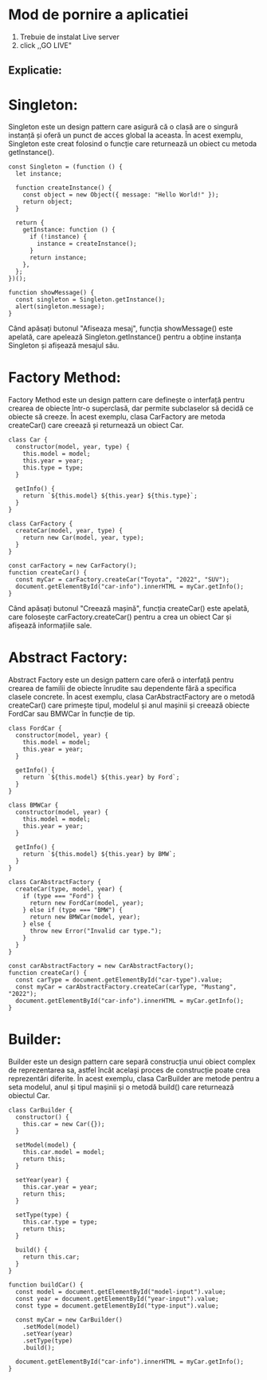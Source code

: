 # Mod de pornire a aplicatiei
1. Trebuie de instalat Live server
2. click ,,GO LIVE"

## Explicatie:
# Singleton:
Singleton este un design pattern care asigură că o clasă are o singură instanță și oferă un punct de acces global la aceasta. În acest exemplu, Singleton este creat folosind o funcție care returnează un obiect cu metoda getInstance().
```
const Singleton = (function () {
  let instance;

  function createInstance() {
    const object = new Object({ message: "Hello World!" });
    return object;
  }

  return {
    getInstance: function () {
      if (!instance) {
        instance = createInstance();
      }
      return instance;
    },
  };
})();

function showMessage() {
  const singleton = Singleton.getInstance();
  alert(singleton.message);
}
```
Când apăsați butonul "Afiseaza mesaj", funcția showMessage() este apelată, care apelează Singleton.getInstance() pentru a obține instanța Singleton și afișează mesajul său.

# Factory Method:
Factory Method este un design pattern care definește o interfață pentru crearea de obiecte într-o superclasă, dar permite subclaselor să decidă ce obiecte să creeze. În acest exemplu, clasa CarFactory are metoda createCar() care creează și returnează un obiect Car.
```
class Car {
  constructor(model, year, type) {
    this.model = model;
    this.year = year;
    this.type = type;
  }

  getInfo() {
    return `${this.model} ${this.year} ${this.type}`;
  }
}

class CarFactory {
  createCar(model, year, type) {
    return new Car(model, year, type);
  }
}

const carFactory = new CarFactory();
function createCar() {
  const myCar = carFactory.createCar("Toyota", "2022", "SUV");
  document.getElementById("car-info").innerHTML = myCar.getInfo();
}
```
Când apăsați butonul "Creează mașină", funcția createCar() este apelată, care folosește carFactory.createCar() pentru a crea un obiect Car și afișează informațiile sale.

# Abstract Factory:
Abstract Factory este un design pattern care oferă o interfață pentru crearea de familii de obiecte înrudite sau dependente fără a specifica clasele concrete. În acest exemplu, clasa CarAbstractFactory are o metodă createCar() care primește tipul, modelul și anul mașinii și creează obiecte FordCar sau BMWCar în funcție de tip.
```
class FordCar {
  constructor(model, year) {
    this.model = model;
    this.year = year;
  }

  getInfo() {
    return `${this.model} ${this.year} by Ford`;
  }
}

class BMWCar {
  constructor(model, year) {
    this.model = model;
    this.year = year;
  }

  getInfo() {
    return `${this.model} ${this.year} by BMW`;
  }
}

class CarAbstractFactory {
  createCar(type, model, year) {
    if (type === "Ford") {
      return new FordCar(model, year);
    } else if (type === "BMW") {
      return new BMWCar(model, year);
    } else {
      throw new Error("Invalid car type.");
    }
  }
}

const carAbstractFactory = new CarAbstractFactory();
function createCar() {
  const carType = document.getElementById("car-type").value;
  const myCar = carAbstractFactory.createCar(carType, "Mustang", "2022");
  document.getElementById("car-info").innerHTML = myCar.getInfo();
}
```
# Builder:
Builder este un design pattern care separă construcția unui obiect complex de reprezentarea sa, astfel încât același proces de construcție poate crea reprezentări diferite. În acest exemplu, clasa CarBuilder are metode pentru a seta modelul, anul și tipul mașinii și o metodă build() care returnează obiectul Car.
```
class CarBuilder {
  constructor() {
    this.car = new Car({});
  }

  setModel(model) {
    this.car.model = model;
    return this;
  }

  setYear(year) {
    this.car.year = year;
    return this;
  }

  setType(type) {
    this.car.type = type;
    return this;
  }

  build() {
    return this.car;
  }
}

function buildCar() {
  const model = document.getElementById("model-input").value;
  const year = document.getElementById("year-input").value;
  const type = document.getElementById("type-input").value;

  const myCar = new CarBuilder()
    .setModel(model)
    .setYear(year)
    .setType(type)
    .build();

  document.getElementById("car-info").innerHTML = myCar.getInfo();
}
```